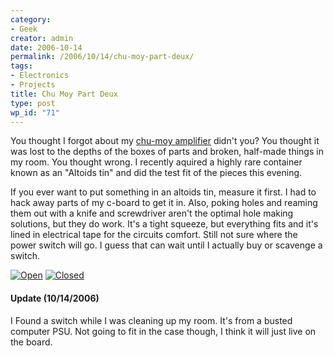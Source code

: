 ```yaml
---
category:
- Geek
creator: admin
date: 2006-10-14
permalink: /2006/10/14/chu-moy-part-deux/
tags:
- Electronics
- Projects
title: Chu Moy Part Deux
type: post
wp_id: "71"
---
```


You thought I forgot about my [chu-moy amplifier](/2006/09/24/chu-moy-amplifier/) didn't you?  You thought it was lost to the depths of the boxes of parts and broken, half-made things in my room.  You thought wrong.  I recently aquired a highly rare container known as an "Altoids tin" and did the test fit of the pieces this evening.

If you ever want to put something in an altoids tin, measure it first.  I had to hack away parts of my c-board to get it in.  Also, poking holes and reaming them out with a knife and screwdriver aren't the optimal hole making solutions, but they do work.  It's a tight squeeze, but everything fits and it's lined in electrical tape for the circuits comfort.  Still not sure where the power switch will go.  I guess that can wait until I actually buy or scavenge a switch.

[![Open](https://static.velvetcache.org/pages/2006/10/14/chu-moy-part-deux/open_sm.jpg)](https://static.velvetcache.org/pages/2006/10/14/chu-moy-part-deux/open_lg.jpg)
[![Closed](https://static.velvetcache.org/pages/2006/10/14/chu-moy-part-deux/closed_sm.jpg)](https://static.velvetcache.org/pages/2006/10/14/chu-moy-part-deux/closed_lg.jpg)

#### Update (10/14/2006)

I Found a switch while I was cleaning up my room.  It's from a busted computer PSU. Not going to fit in the case though, I think it will just live on the board.
